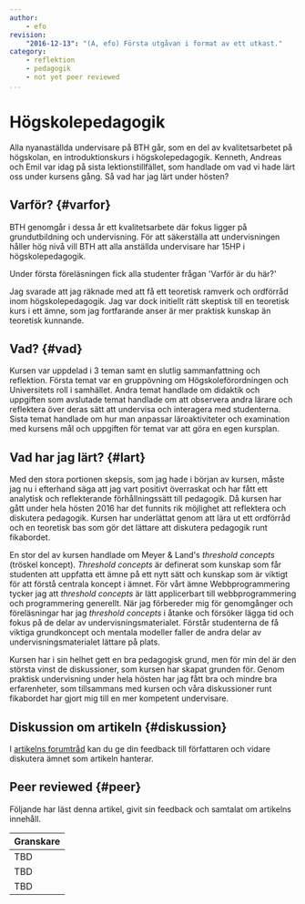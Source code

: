 ```yaml
---
author:
    - efo
revision:
    "2016-12-13": "(A, efo) Första utgåvan i format av ett utkast."
category:
    - reflektion
    - pedagogik
    - not yet peer reviewed
...
```

Högskolepedagogik
===================================
Alla nyanaställda undervisare på BTH går, som en del av kvalitetsarbetet på högskolan, en introduktionskurs i högskolepedagogik. Kenneth, Andreas och Emil var idag på sista lektionstillfället, som handlade om vad vi hade lärt oss under kursens gång. Så vad har jag lärt under hösten?



<!--more-->



Varför? {#varfor}
-----------------------
BTH genomgår i dessa år ett kvalitetsarbete där fokus ligger på grundutbildning och undervisning. För att säkerställa att undervisningen håller hög nivå vill BTH att alla anställda undervisare har 15HP i högskolepedagogik.

Under första föreläsningen fick alla studenter frågan 'Varför är du här?'

Jag svarade att jag räknade med att få ett teoretisk ramverk och ordförråd inom högskolepedagogik. Jag var dock initiellt rätt skeptisk till en teoretisk kurs i ett ämne, som jag fortfarande anser är mer praktisk kunskap än teoretisk kunnande.



Vad? {#vad}
-----------------------
Kursen var uppdelad i 3 teman samt en slutlig sammanfattning och reflektion. Första temat var en gruppövning om Högskoleförordningen och Universitets roll i samhället. Andra temat handlade om didaktik och uppgiften som avslutade temat handlade om att observera andra lärare och reflektera över deras sätt att undervisa och interagera med studenterna. Sista temat handlade om hur man anpassar läroaktiviteter och examination med kursens mål och uppgiften för temat var att göra en egen kursplan.



Vad har jag lärt? {#lart}
-----------------------
Med den stora portionen skepsis, som jag hade i början av kursen, måste jag nu i efterhand säga att jag vart positivt överraskat och har fått ett analytisk och reflekterande förhållningssätt till pedagogik. Då kursen har gått under hela hösten 2016 har det funnits rik möjlighet att reflektera och diskutera pedagogik. Kursen har underlättat genom att lära ut ett ordförråd och en teoretisk bas som gör det lättare att diskutera pedagogik runt fikabordet.

En stor del av kursen handlade om Meyer & Land's _threshold concepts_ (tröskel koncept). _Threshold concepts_ är definerat som kunskap som får studenten att uppfatta ett ämne på ett nytt sätt och kunskap som är viktigt för att förstå centrala koncept i ämnet. För vårt ämne Webbprogrammering tycker jag att _threshold concepts_ är lätt applicerbart till webbprogrammering och programmering generellt. När jag förbereder mig för genomgånger och föreläsningar har jag _threshold concepts_ i åtanke och försöker lägga tid och fokus på de delar av undervisningsmaterialet. Förstår studenterna de få viktiga grundkoncept och mentala modeller faller de andra delar av undervisningsmaterialet lättare på plats.

Kursen har i sin helhet gett en bra pedagogisk grund, men för min del är den största vinst de diskussioner, som kursen har skapat grunden för. Genom praktisk undervisning under hela hösten har jag fått bra och mindre bra erfarenheter, som tillsammans med kursen och våra diskussioner runt fikabordet har gjort mig till en mer kompetent undervisare.



Diskussion om artikeln {#diskussion}
-----------------------

I [artikelns forumtråd](t/XXX) kan du ge din feedback till författaren och vidare diskutera ämnet som artikeln hanterar.



Peer reviewed {#peer}
-----------------------
Följande har läst denna artikel, givit sin feedback och samtalat om artikelns innehåll.

| Granskare |
|-----------|
|TBD |
|TBD |
|TBD |
